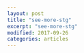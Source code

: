 ```yaml
---
layout: post
title: "see-more-stg"
excerpt: "see-more-stg"
modified: 2017-09-26
categories: articles
---
```

<div class="apester-media" data-media-id="5f5f2e4fa9d5fae4db8e5536" height="512"></div><script async src="https://static.stg.apester.com/js/sdk/latest/apester-sdk.js"></script>
<br>
<div class="apester-media" data-media-id="5defe53f4151fc87675e3ec5" height="512"></div><script async src="https://static.stg.apester.com/js/sdk/latest/apester-sdk.js"></script>
